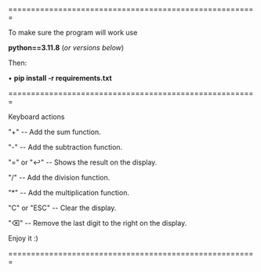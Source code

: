 =======================================================

To make sure the program will work use 

**python==3.11.8**
(_or versions below_)

Then:

• **pip install -r requirements.txt**

=======================================================

Keyboard actions

"+" -- Add the sum function.

"-" -- Add the subtraction function.

"=" or "↩" -- Shows the result on the display.

"/" -- Add the division function.

"*" -- Add the multiplication function.

"C" or "ESC" -- Clear the display.

"⌫" -- Remove the last digit to the right on the display.

Enjoy it :)

=======================================================

